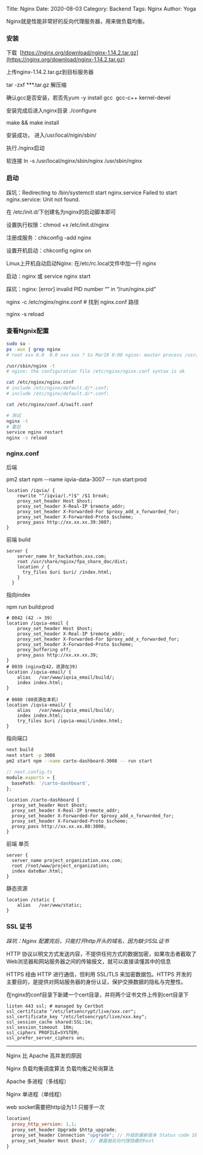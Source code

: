 Title: Nginx
Date: 2020-08-03
Category: Backend
Tags: Nginx
Author: Yoga

Nginx就是性能非常好的反向代理服务器，用来做负载均衡。

### 安装

下载  [https://nginx.org/download/nginx-1.14.2.tar.gz](https://nginx.org/download/nginx-1.14.2.tar.gz) 

上传nginx-1.14.2.tar.gz到目标服务器

tar -zxf ***.tar.gz 解压缩

确认gcc是否安装，若否先yum -y install gcc  gcc-c++ kernel-devel

安装完成后进入nginx目录 ./configure

make && make install

安装成功， 进入/usr/local/nigin/sbin/

执行./nginx启动

软连接 ln -s /usr/local/nginx/sbin/nginx /usr/sbin/nginx

### 启动

踩坑：Redirecting to /bin/systemctl start nginx.service Failed to start nginx.service: Unit not found.

在 /etc/init.d/下创建名为nginx的启动脚本即可

设置执行权限：chmod +x /etc/init.d/nginx

注册成服务：chkconfig -add nginx

设置开机启动：chkconfig nginx on

Linux上开机自动启动Nginx: 在/etc/rc.local文件中加一行 nginx

启动：nginx 或 service nginx start

踩坑：nginx: [error] invalid PID number “” in “/run/nginx.pid”

nginx -c /etc/nginx/nginx.conf # 找到 nginx.conf 路径

nginx -s reload

### 查看Ngnix配置
```bash
sudo su -
ps -aux | grep nginx
# root xxx 0.0  0.0 xxx xxx ? Ss Mar19 0:00 nginx: master process /usr/sbin/nginx

/usr/sbin/nginx -t
# nginx: the configuration file /etc/nginx/nginx.conf syntax is ok

cat /etc/nginx/nginx.conf
# include /etc/nginx/default.d/*.conf;
# include /etc/nginx/default.d/*.conf;

cat /etc/nginx/conf.d/swift.conf
```

```bash
# 测试
nginx -t
# 重启
service nginx restart
nginx -s reload
```

### nginx.conf

后端

pm2 start npm --name iqvia-data-3007 -- run start:prod
```
location /iqvia/ {
    rewrite "^/iqvia/(.*)$" /$1 break;
    proxy_set_header Host $host;
    proxy_set_header X-Real-IP $remote_addr;
    proxy_set_header X-Forwarded-For $proxy_add_x_forwarded_for;
    proxy_set_header X-Forwarded-Proto $scheme;
    proxy_pass http://xx.xx.xx.39:3007;
}
```

前端 build
```
server {
    server_name hr_hackathon.xxx.com;
    root /usr/share/nginx/fpa_share_doc/dist;
    location / {
      try_files $uri $uri/ /index.html;
    }
  }
```
指向index

npm run build:prod
```
# 0042 (42 -> 39)
location /iqvia-email {
    proxy_set_header Host $host;
    proxy_set_header X-Real-IP $remote_addr;
    proxy_set_header X-Forwarded-For $proxy_add_x_forwarded_for;
    proxy_set_header X-Forwarded-Proto $scheme;
    proxy_buffering off;
    proxy_pass http://xx.xx.xx.39;
}
# 0039 (nginx在42，资源在39)
location /iqvia-email/ {
    alias   /var/www/iqvia_email/build/;
    index index.html;
}

# 0080 (80资源在本机)
location /iqvia-email/ {
    alias   /var/www/iqvia_email/build/;
    index index.html;
    try_files $uri /iqvia-email/index.html;
}
```
指向端口

```bash
next build
next start -p 3008
pm2 start npm --name carto-dashboard-3008 -- run start
```
```ts
// next.config.ts
module.exports = {
  basePath: '/carto-dashboard',
};
```
```
location /carto-dashboard {
  proxy_set_header Host $host;
  proxy_set_header X-Real-IP $remote_addr;
  proxy_set_header X-Forwarded-For $proxy_add_x_forwarded_for;
  proxy_set_header X-Forwarded-Proto $scheme;
  proxy_pass http://xx.xx.xx.80:3008;
}
```
前端 单页
```
server {
  server_name project_organization.xxx.com;
  root /root/www/project_organization;
  index dateBar.html;
}
```
静态资源

```
location /static {
    alias   /var/www/static;
}
```

### SSL 证书

_踩坑：Nginx 配置完后，只能打开http开头的域名，因为缺少SSL证书_

HTTP 协议以明文方式发送内容，不提供任何方式的数据加密，如果攻击者截取了Web浏览器和网站服务器之间的传输报文，就可以直接读懂其中的信息

HTTPS 经由 HTTP 进行通信，但利用 SSL/TLS 来加密数据包。HTTPS 开发的主要目的，是提供对网站服务器的身份认证，保护交换数据的隐私与完整性。

在nginx的conf目录下新建一个cert目录，并将两个证书文件上传到cert目录下

```
listen 443 ssl; # managed by Certbot
ssl_certificate "/etc/letsencrypt/live/xxx.cer";
ssl_certificate_key "/etc/letsencrypt/live/xxx.key";
ssl_session_cache shared:SSL:1m;
ssl_session_timeout  10m;
ssl_ciphers PROFILE=SYSTEM;
ssl_prefer_server_ciphers on;
```

___

Nginx 比 Apache 高并发的原因

Nginx 负载均衡调度算法
负载均衡之轮询算法

Apache 多进程（多线程）

Nginx 单进程（单线程）

web socket需要把http设为1.1
只握手一次

```js
location{
  proxy_http_version: 1,1;
  proxy_set_header Upgrade $http_upgrade;
  proxy_set_header Connection "upgrade"; // 升级到最新版本 Status code 101
  proxy_set_header Host $host; // 暴露被反向代理隐藏的host
}
```